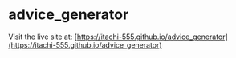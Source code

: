 # advice_generator

Visit the live site at: [https://itachi-555.github.io/advice_generator](https://itachi-555.github.io/advice_generator)
